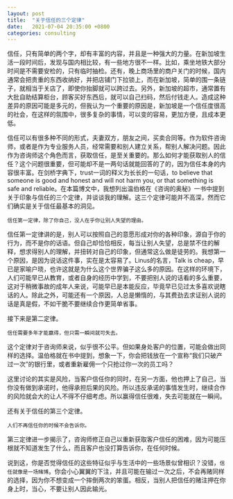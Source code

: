 ```yaml
---
layout: post
title:  "关于信任的三个定律"
date:   2021-07-04 20:35:00 +0800
categories: consulting
---
```


信任，只有简单的两个字，却有丰富的内容，并且是一种强大的力量。在新加坡生活一段时间后，发现与国内相比较，有一些地方很不一样。比如，乘坐地铁大部分时间是不需要安检的，只有临时抽检。还有，晚上商场里的商户关门的时候，国内通常会把贵重的东西收纳好，并把店铺门下拉锁上，而在新加坡，简单的围一条链子，就相当于关店了，即使你抬脚就可以跨过去。另外，新加坡的超市，通常置有大批自助结算柜台，顾客买好东西后，就可以自己扫码，然后付钱走人。造成这种差异的原因可能是多元的，但我认为一个重要的原因是，新加坡是一个信任度很高的社会，在这样的氛围中，很多复杂的事情，可以变的容易，更加方便，且成本更低。

信任可以有很多种不同的形式，夫妻双方，朋友之间，买卖合同等。作为软件咨询师，或者是作为专业服务人员，经常需要和别人建立关系，帮别人解决问题。因此作为咨询师这个角色而言，获取信任，是至关重要的。那么如何才能获取别人的信任？这个问题很重要，但可能却不是一两句话就能回答的了的，因为信任本身的内容很丰富。在剑桥字典下，trust一词的释义为长长的一句话，to believe that someone is good and honest and will not harm you, or that something is safe and reliable。在本篇博文中，我想列出温伯格在《咨询的奥秘》一书中提到关于印象与信任的三个定律，并谈谈我的理解。这三个定律可能并不高深，然而它们确实是关于信任最基本的洞见。

```
信任第一定律，除了你自己，没人在乎你让别人失望的理由。
```

信任第一定律讲的是，别人可以按照自己的意愿形成对你的各种印象，源自于你的行为，而不是你的话语。但自己却恰恰相反，每当让别人失望，总是禁不住的解释，想求得别人的理解，并扭转对自己的印象，但通常这么做是徒劳的。我想第一个原因，是因为说话这件事，实在是太容易了。Linus的名言，Talk is cheap，早已是家喻户晓，也许这就是为什么这个世界骗子这么多的原因。在这样的环境下，人们可能早已从教育，或者自身的经历中学到，不要把别人说的话看的多么重要，这对于稍微事故的成年人来说，可能早已是本能反应，毕竟早已见过太多喜欢说瞎话的人。除此之外，可能还有一个原因，人总是懒惰的，与其费劲去求证别人说的话是真是假，不如干脆不要继续合作更简单省事。

接下来是第二定律。

```
信任需要多年才能赢得，但只需一瞬间就可失去。
```

这个定律对于咨询师来说，似乎很不公平。但如果身处客户的位置，可能会做出同样的选择。温伯格就在书中提到，想象一下，你会把钱放在一个宣称“我们只破产过一次”的银行里，或者重新雇佣一个只抢过你一次的员工吗？

这里讨论的其实是风险，当客户信任你的同时，在另一方面，他也押上了自己，当你没有做到承诺时，他得承担后果的风险。所以违反承诺的事情发生时，继续合作的风险就会大的让人不得不仔细考虑。所以赢得信任很难，失去可能就在一瞬间。

还有关于信任的第三个定律。

```
人们不再信任你的时候不会告诉你。
```

第三定律进一步揭示了，咨询师修正自己以重新获取客户信任的困难，因为可能压根就不知道发生了什么，而且客户也没打算告诉你，在任何时候。

说到这，你是否觉得信任的这些特征似乎与生活中的一些场景似曾相识？没错，`信任就像是一场赌博`。你会小心翼翼的下注，并且可能在输过一次之后，不会再赌同样的选择，因为你不想变成一个摔倒两次的笨蛋。相反，当别人把信任的赌注押在你身上时，当心，不要让别人因此输光。

<script src="https://utteranc.es/client.js"
        repo="ywchang/ywchang.github.io"
        issue-term="pathname"
        theme="github-light"
        crossorigin="anonymous"
        async>
</script>










